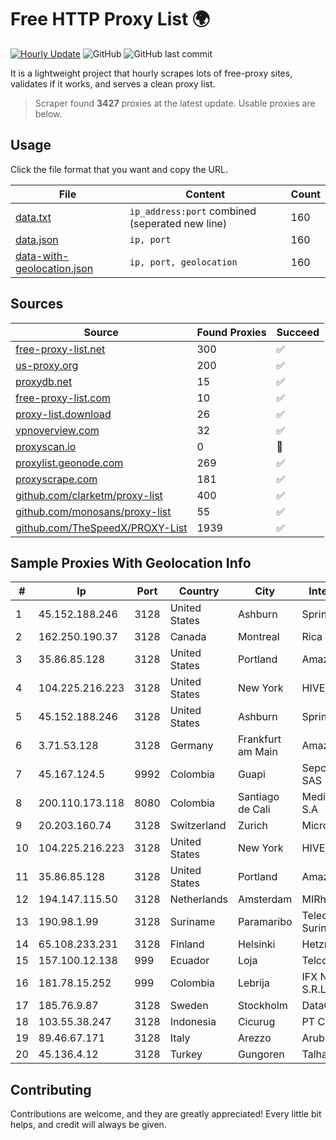 
# Free HTTP Proxy List 🌍

[![Hourly Update](https://github.com/mertguvencli/http-proxy-list/actions/workflows/main.yml/badge.svg?branch=main)](https://github.com/mertguvencli/http-proxy-list/actions/workflows/main.yml)
![GitHub](https://img.shields.io/github/license/mertguvencli/http-proxy-list)
![GitHub last commit](https://img.shields.io/github/last-commit/mertguvencli/http-proxy-list)

It is a lightweight project that hourly scrapes lots of free-proxy sites, validates if it works, and serves a clean proxy list.


> Scraper found **3427** proxies at the latest update. Usable proxies are below.

## Usage

Click the file format that you want and copy the URL.


|File|Content|Count|
|----|-------|-----|
|[data.txt](https://raw.githubusercontent.com/mertguvencli/http-proxy-list/main/proxy-list/data.txt)|`ip_address:port` combined (seperated new line)|160|
|[data.json](https://raw.githubusercontent.com/mertguvencli/http-proxy-list/main/proxy-list/data.json)|`ip, port`|160|
|[data-with-geolocation.json](https://raw.githubusercontent.com/mertguvencli/http-proxy-list/main/proxy-list/data-with-geolocation.json)|`ip, port, geolocation`|160|

## Sources

|Source|Found Proxies|Succeed|
|------|-------------|-------|
|[free-proxy-list.net](https://free-proxy-list.net)|300|✅|
|[us-proxy.org](https://www.us-proxy.org)|200|✅|
|[proxydb.net](http://proxydb.net)|15|✅|
|[free-proxy-list.com](https://free-proxy-list.com/?page=&port=&type%5B%5D=http&type%5B%5D=https&up_time=0&search=Search)|10|✅|
|[proxy-list.download](https://www.proxy-list.download/HTTP)|26|✅|
|[vpnoverview.com](https://vpnoverview.com/privacy/anonymous-browsing/free-proxy-servers)|32|✅|
|[proxyscan.io](https://www.proxyscan.io)|0|🚫|
|[proxylist.geonode.com](https://proxylist.geonode.com/api/proxy-list?limit=300&page=1&sort_by=lastChecked&sort_type=desc&protocols=http,https)|269|✅|
|[proxyscrape.com](https://api.proxyscrape.com/v2/?request=displayproxies&protocol=http&timeout=10000&country=all&ssl=all&anonymity=all)|181|✅|
|[github.com/clarketm/proxy-list](https://raw.githubusercontent.com/clarketm/proxy-list/master/proxy-list-raw.txt)|400|✅|
|[github.com/monosans/proxy-list](https://raw.githubusercontent.com/monosans/proxy-list/main/proxies/http.txt)|55|✅|
|[github.com/TheSpeedX/PROXY-List](https://raw.githubusercontent.com/TheSpeedX/PROXY-List/master/http.txt)|1939|✅|


## Sample Proxies With Geolocation Info

|#|Ip|Port|Country|City|Internet Service Provider|
|-|--|----|-------|----|-------------------------|
|1|45.152.188.246|3128|United States|Ashburn|Sprint|
|2|162.250.190.37|3128|Canada|Montreal|Rica Web Services|
|3|35.86.85.128|3128|United States|Portland|Amazon.com, Inc.|
|4|104.225.216.223|3128|United States|New York|HIVELOCITY, Inc.|
|5|45.152.188.246|3128|United States|Ashburn|Sprint|
|6|3.71.53.128|3128|Germany|Frankfurt am Main|Amazon Technologies Inc.|
|7|45.167.124.5|9992|Colombia|Guapi|Sepcom Comunicaciones SAS|
|8|200.110.173.118|8080|Colombia|Santiago de Cali|Media Commerce Partners S.A|
|9|20.203.160.74|3128|Switzerland|Zurich|Microsoft Corporation|
|10|104.225.216.223|3128|United States|New York|HIVELOCITY, Inc.|
|11|35.86.85.128|3128|United States|Portland|Amazon.com, Inc.|
|12|194.147.115.50|3128|Netherlands|Amsterdam|MIRholding B.V.|
|13|190.98.1.99|3128|Suriname|Paramaribo|Telecommunicationcompany Suriname - TeleSur|
|14|65.108.233.231|3128|Finland|Helsinki|Hetzner Online GmbH|
|15|157.100.12.138|999|Ecuador|Loja|Telconet S.A|
|16|181.78.15.252|999|Colombia|Lebrija|IFX Networks Argentina S.R.L|
|17|185.76.9.87|3128|Sweden|Stockholm|DataCamp Limited|
|18|103.55.38.247|3128|Indonesia|Cicurug|PT Cloud Hosting Indonesia|
|19|89.46.67.171|3128|Italy|Arezzo|Aruba S.p.A. Network|
|20|45.136.4.12|3128|Turkey|Gungoren|Talha Bogaz|



## Contributing

Contributions are welcome, and they are greatly appreciated! Every
little bit helps, and credit will always be given.

